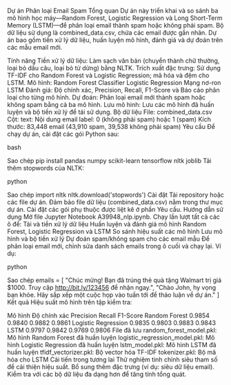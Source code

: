 Dự án Phân loại Email Spam
Tổng quan
Dự án này triển khai và so sánh ba mô hình học máy—Random Forest, Logistic Regression và Long Short-Term Memory (LSTM)—để phân loại email thành spam hoặc không phải spam. Bộ dữ liệu sử dụng là combined_data.csv, chứa các email được gắn nhãn. Dự án bao gồm tiền xử lý dữ liệu, huấn luyện mô hình, đánh giá và dự đoán trên các mẫu email mới.

Tính năng
Tiền xử lý dữ liệu: Làm sạch văn bản (chuyển thành chữ thường, loại bỏ dấu câu, loại bỏ từ dừng) bằng NLTK.
Trích xuất đặc trưng: Sử dụng TF-IDF cho Random Forest và Logistic Regression; mã hóa và đệm cho LSTM.
Mô hình:
Random Forest Classifier
Logistic Regression
Mạng nơ-ron LSTM
Đánh giá: Độ chính xác, Precision, Recall, F1-Score và Báo cáo phân loại cho từng mô hình.
Dự đoán: Phân loại email mới thành spam hoặc không spam bằng cả ba mô hình.
Lưu mô hình: Lưu các mô hình đã huấn luyện và bộ tiền xử lý để tái sử dụng.
Bộ dữ liệu
File: combined_data.csv
Cột:
text: Nội dung email
label: 0 (không phải spam) hoặc 1 (spam)
Kích thước: 83,448 email (43,910 spam, 39,538 không phải spam)
Yêu cầu
Để chạy dự án, cài đặt các gói Python sau:

bash

Sao chép
pip install pandas numpy scikit-learn tensorflow nltk joblib
Tải thêm stopwords của NLTK:

python

Sao chép
import nltk
nltk.download('stopwords')
Cài đặt
Tải repository hoặc các file dự án.
Đảm bảo file dữ liệu (combined_data.csv) nằm trong thư mục dự án.
Cài đặt các gói phụ thuộc được liệt kê ở phần Yêu cầu.
Hướng dẫn sử dụng
Mở file Jupyter Notebook A39948_nlp.ipynb.
Chạy lần lượt tất cả các ô để:
Tải và tiền xử lý dữ liệu
Huấn luyện và đánh giá mô hình Random Forest, Logistic Regression và LSTM
So sánh hiệu suất các mô hình
Lưu mô hình và bộ tiền xử lý
Dự đoán spam/không spam cho các email mẫu
Để phân loại email mới, chỉnh sửa danh sách emails trong ô cuối và chạy lại.
Ví dụ:

python

Sao chép
emails = [
    "Chúc mừng! Bạn đã trúng thẻ quà tặng Walmart trị giá $1000. Truy cập http://bit.ly/123456 để nhận ngay.",
    "Chào John, hy vọng bạn khỏe. Hãy sắp xếp một cuộc họp vào tuần tới để thảo luận về dự án."
]
Kết quả
Hiệu suất mô hình trên tập kiểm tra:

Mô hình	Độ chính xác	Precision	Recall	F1-Score
Random Forest	0.9854	0.9840	0.9882	0.9861
Logistic Regression	0.9835	0.9803	0.9883	0.9843
LSTM	0.9797	0.9842	0.9769	0.9806
File đã lưu
random_forest_model.pkl: Mô hình Random Forest đã huấn luyện
logistic_regression_model.pkl: Mô hình Logistic Regression đã huấn luyện
lstm_model.pkl: Mô hình LSTM đã huấn luyện
tfidf_vectorizer.pkl: Bộ vector hóa TF-IDF
tokenizer.pkl: Bộ mã hóa cho LSTM
Cải tiến trong tương lai
Thử nghiệm tinh chỉnh siêu tham số để cải thiện hiệu suất.
Bổ sung thêm đặc trưng (ví dụ: siêu dữ liệu email).
Kiểm tra với các bộ dữ liệu đa dạng hơn để tăng tính tổng quát.
